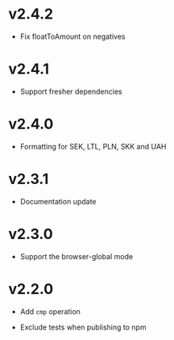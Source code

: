 # v2.4.2

- Fix floatToAmount on negatives

# v2.4.1

+ Support fresher dependencies

# v2.4.0

+ Formatting for SEK, LTL, PLN, SKK and UAH

# v2.3.1

* Documentation update

# v2.3.0

+ Support the browser-global mode

# v2.2.0

+ Add `cmp` operation
- Exclude tests when publishing to npm
